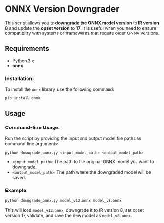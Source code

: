
# ONNX Version Downgrader

This script allows you to **downgrade the ONNX model version** to **IR version 8** and update the **opset version** to **17**. It is useful when you need to ensure compatibility with systems or frameworks that require older ONNX versions.

## Requirements
- Python 3.x
- **onnx**

### Installation:
To install the `onnx` library, use the following command:

```bash
pip install onnx
```

## Usage

### Command-line Usage:

Run the script by providing the input and output model file paths as command-line arguments:

```bash
python downgrade_onnx.py <input_model_path> <output_model_path>
```

- `<input_model_path>`: The path to the original ONNX model you want to downgrade.
- `<output_model_path>`: The path where the downgraded model will be saved.

### Example:

```bash
python downgrade_onnx.py model_v12.onnx model_v8.onnx
```

This will load `model_v12.onnx`, downgrade it to IR version 8, set opset version 17, validate, and save the new model as `model_v8.onnx`.

